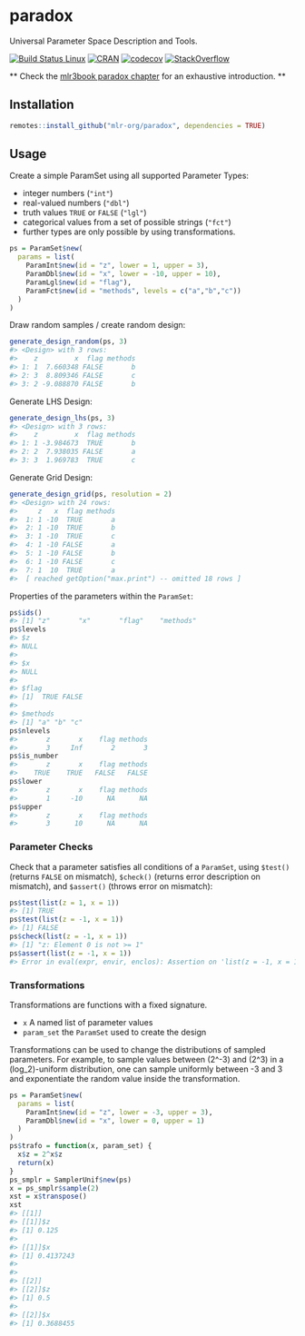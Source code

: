 
# paradox

Universal Parameter Space Description and Tools.

[![Build Status
Linux](https://travis-ci.org/mlr-org/paradox.svg?branch=master)](https://travis-ci.org/mlr-org/paradox)
[![CRAN](https://www.r-pkg.org/badges/version/paradox)](https://cran.r-project.org/package=paradox)
[![codecov](https://codecov.io/gh/mlr-org/paradox/branch/master/graph/badge.svg)](https://codecov.io/gh/mlr-org/paradox)
[![StackOverflow](https://img.shields.io/badge/stackoverflow-mlr3-orange.svg)](https://stackoverflow.com/questions/tagged/mlr3)

\*\* Check the [mlr3book paradox
chapter](https://mlr3book.mlr-org.com/paradox.html) for an exhaustive
introduction. \*\*

## Installation

``` r
remotes::install_github("mlr-org/paradox", dependencies = TRUE)
```

## Usage

Create a simple ParamSet using all supported Parameter Types:

  - integer numbers (`"int"`)
  - real-valued numbers (`"dbl"`)
  - truth values `TRUE` or `FALSE` (`"lgl"`)
  - categorical values from a set of possible strings (`"fct"`)
  - further types are only possible by using transformations.

<!-- end list -->

``` r
ps = ParamSet$new(
  params = list(
    ParamInt$new(id = "z", lower = 1, upper = 3),
    ParamDbl$new(id = "x", lower = -10, upper = 10),
    ParamLgl$new(id = "flag"),
    ParamFct$new(id = "methods", levels = c("a","b","c"))
  )
)
```

Draw random samples / create random design:

``` r
generate_design_random(ps, 3)
#> <Design> with 3 rows:
#>    z         x  flag methods
#> 1: 1  7.660348 FALSE       b
#> 2: 3  8.809346 FALSE       c
#> 3: 2 -9.088870 FALSE       b
```

Generate LHS Design:

``` r
generate_design_lhs(ps, 3)
#> <Design> with 3 rows:
#>    z         x  flag methods
#> 1: 1 -3.984673  TRUE       b
#> 2: 2  7.938035 FALSE       a
#> 3: 3  1.969783  TRUE       c
```

Generate Grid Design:

``` r
generate_design_grid(ps, resolution = 2)
#> <Design> with 24 rows:
#>     z   x  flag methods
#>  1: 1 -10  TRUE       a
#>  2: 1 -10  TRUE       b
#>  3: 1 -10  TRUE       c
#>  4: 1 -10 FALSE       a
#>  5: 1 -10 FALSE       b
#>  6: 1 -10 FALSE       c
#>  7: 1  10  TRUE       a
#>  [ reached getOption("max.print") -- omitted 18 rows ]
```

Properties of the parameters within the `ParamSet`:

``` r
ps$ids()
#> [1] "z"       "x"       "flag"    "methods"
ps$levels
#> $z
#> NULL
#> 
#> $x
#> NULL
#> 
#> $flag
#> [1]  TRUE FALSE
#> 
#> $methods
#> [1] "a" "b" "c"
ps$nlevels
#>       z       x    flag methods 
#>       3     Inf       2       3
ps$is_number
#>       z       x    flag methods 
#>    TRUE    TRUE   FALSE   FALSE
ps$lower
#>       z       x    flag methods 
#>       1     -10      NA      NA
ps$upper
#>       z       x    flag methods 
#>       3      10      NA      NA
```

### Parameter Checks

Check that a parameter satisfies all conditions of a `ParamSet`, using
`$test()` (returns `FALSE` on mismatch), `$check()` (returns error
description on mismatch), and `$assert()` (throws error on mismatch):

``` r
ps$test(list(z = 1, x = 1))
#> [1] TRUE
ps$test(list(z = -1, x = 1))
#> [1] FALSE
ps$check(list(z = -1, x = 1))
#> [1] "z: Element 0 is not >= 1"
ps$assert(list(z = -1, x = 1))
#> Error in eval(expr, envir, enclos): Assertion on 'list(z = -1, x = 1)' failed: z: Element 0 is not >= 1.
```

### Transformations

Transformations are functions with a fixed signature.

  - `x` A named list of parameter values
  - `param_set` the `ParamSet` used to create the design

Transformations can be used to change the distributions of sampled
parameters. For example, to sample values between \(2^-3\) and \(2^3\)
in a \(log_2\)-uniform distribution, one can sample uniformly between -3
and 3 and exponentiate the random value inside the transformation.

``` r
ps = ParamSet$new(
  params = list(
    ParamInt$new(id = "z", lower = -3, upper = 3),
    ParamDbl$new(id = "x", lower = 0, upper = 1)
  )
)
ps$trafo = function(x, param_set) {
  x$z = 2^x$z
  return(x)
}
ps_smplr = SamplerUnif$new(ps)
x = ps_smplr$sample(2)
xst = x$transpose()
xst
#> [[1]]
#> [[1]]$z
#> [1] 0.125
#> 
#> [[1]]$x
#> [1] 0.4137243
#> 
#> 
#> [[2]]
#> [[2]]$z
#> [1] 0.5
#> 
#> [[2]]$x
#> [1] 0.3688455
```
